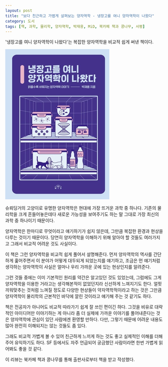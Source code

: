```yaml
---
layout: post
title: "보다 친근하고 가볍게 살펴보는 양자역학 - 냉장고를 여니 양자역학이 나왔다"
category: 도서
tags: [책, 과학, 물리학, 양자역학, 박재용, MiD, 북카페 책과 콩나무, 서평]
---
```


'냉장고를 여니 양자역학이 나왔다'는
복잡한 양자역학을 비교적 쉽게 써낸 책이다.

![표지](/images/book/open-fridge-find-quantum-mechanics-book-h480.jpg)

슈뢰딩거의 고양이로 유명한 양자역학은
현대에 가장 뜨거운 과학 중 하나다.
기존의 물리학을 크게 흔들어놓은데다
새로운 가능성을 보여주기도 하는 말 그대로 가장 최신의 과학 중 하나이기 때문이다.

양자역학은 한마디로 무엇이라고 얘기하기가 쉽지 않은데,
그만큼 복잡한 환경과 현상을 다루는 것이기 때문이다.
당연히 양자역학을 이해하기 위해 알아야 할 것들도 여러가지고 그래서 비교적 어려운 것도 사실이다.

이 책은 그런 양자역학을 비교적 쉽게 풀어서 설명해준다.
먼저 양자역학의 역사를 간단하게 훑어주면서 이 분야가 어떻게 대두되게 되었는지를 얘기하고,
조금은 먼 얘기처럼 생각하는 양자역학이 사실은 얼마나 우리 가까운 곳에 있는 현상인지를 알려준다.

그런 것들 중에는 이미 기본적인 원리를 약간은 알고있던 것도 있었는데,
그럼에도 그게 양자역학을 이용한 거라고는 생각해본적이 없었던지라 신선하게 느껴지기도 한다.
얼핏 끼워맞추는 것처럼 느껴질 정도로 다양한 현상들이 약자역학적이라고 하는 것은
그만큼 양자역학이 물리학의 근본적인 바닥에 깔린 것이라고 얘기해 주는 것 같기도 하다.

책은 전공자가 아니어도 비교적 따라가기 쉽게 잘 쓰인 편이긴 하다.
그것을 비유로 대략적인 아이디어만 이야기하는 게 아니라
좀 더 실제에 가까운 이야기를 풀어내준다는 것은 양자역학에 관심이 있던 사람에겐 환영할 만하다.
다만, 그렇기 때문에 어려운 내용도 많아 완전히 이해되지는 않는 것들도 좀 있다.

그래도 비교적 가볍게 볼 수 있어 친근하게 느끼게 하는 것도 좋고 실제적인 이해를 더해주어 유익하기도 하다.
SF 등에서도 자주 언급되어 궁금했던 사람이라면 한번 가볍게 읽어봐도 좋을 것 같다.



<div class="im im-info">
이 리뷰는 북카페 책과 콩나무를 통해 출판사로부터 책을 받고 작성했다.
</div>
